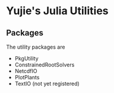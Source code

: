 # Yujie's Julia Utilities


## Packages
The utility packages are
- PkgUtility
- ConstrainedRootSolvers
- NetcdfIO
- PlotPlants
- TextIO (not yet registered)
